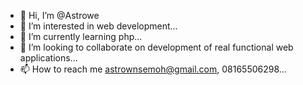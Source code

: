 - 👋 Hi, I’m @Astrowe
- 👀 I’m interested in web development...
- 🌱 I’m currently learning php...
- 💞️ I’m looking to collaborate on development of real functional web applications...
- 📫 How to reach me astrownsemoh@gmail.com, 08165506298...

<!---
Astrowe/Astrowe is a ✨ special ✨ repository because its `README.md` (this file) appears on your GitHub profile.
You can click the Preview link to take a look at your changes.
--->
